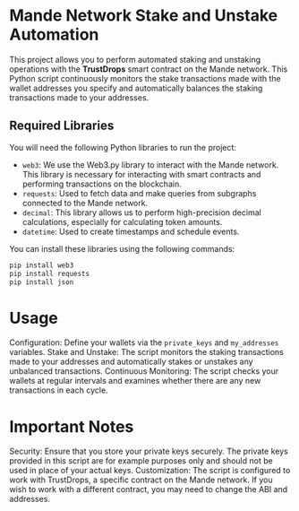 # Mande Network Stake and Unstake Automation

This project allows you to perform automated staking and unstaking operations with the **TrustDrops** smart contract on the Mande network. This Python script continuously monitors the stake transactions made with the wallet addresses you specify and automatically balances the staking transactions made to your addresses.

## Required Libraries

You will need the following Python libraries to run the project:

- `web3`: We use the Web3.py library to interact with the Mande network. This library is necessary for interacting with smart contracts and performing transactions on the blockchain.
- `requests`: Used to fetch data and make queries from subgraphs connected to the Mande network.
- `decimal`: This library allows us to perform high-precision decimal calculations, especially for calculating token amounts.
- `datetime`: Used to create timestamps and schedule events.

You can install these libraries using the following commands:

```bash
pip install web3
pip install requests
pip install json
```
# Usage
Configuration: Define your wallets via the `private_keys` and `my_addresses` variables.
Stake and Unstake: The script monitors the staking transactions made to your addresses and automatically stakes or unstakes any unbalanced transactions.
Continuous Monitoring: The script checks your wallets at regular intervals and examines whether there are any new transactions in each cycle.
# Important Notes
Security: Ensure that you store your private keys securely. The private keys provided in this script are for example purposes only and should not be used in place of your actual keys.
Customization: The script is configured to work with TrustDrops, a specific contract on the Mande network. If you wish to work with a different contract, you may need to change the ABI and addresses.




